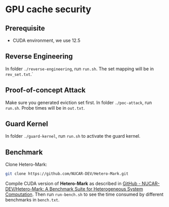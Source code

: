 # GPU cache security

## Prerequisite

- CUDA environment, we use 12.5

## Reverse Engineering

In folder `./reverse-engineering`, run `run.sh`. The set mapping will be in `rev_set.txt`.`

## Proof-of-concept Attack

Make sure you generated eviction set first. In folder `./poc-attack`, run `run.sh`. Probe times will be in `out.txt`.

## Guard Kernel

In folder `./guard-kernel`, run `run.sh` to activate the guard kernel.

## Benchmark

Clone Hetero-Mark:

```bash
git clone https://github.com/NUCAR-DEV/Hetero-Mark.git
```

Compile CUDA version of **Hetero-Mark** as described in [GitHub - NUCAR-DEV/Hetero-Mark: A Benchmark Suite for Heterogeneous System Computation](https://github.com/NUCAR-DEV/Hetero-Mark).
Then run `run-bench.sh` to see the time consumed by different benchmarks in `bench.txt`.